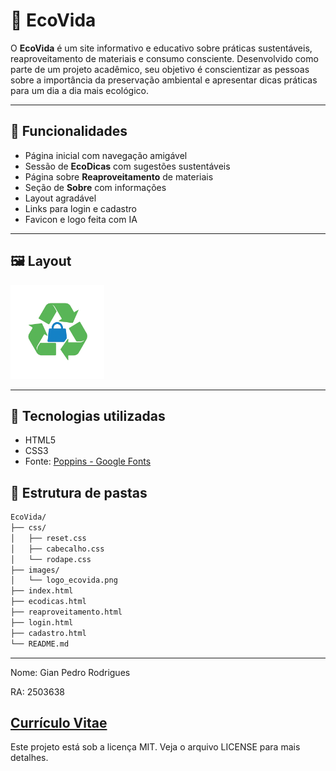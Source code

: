 # 🌱 EcoVida

O **EcoVida** é um site informativo e educativo sobre práticas sustentáveis, reaproveitamento de materiais e consumo consciente. Desenvolvido como parte de um projeto acadêmico, seu objetivo é conscientizar as pessoas sobre a importância da preservação ambiental e apresentar dicas práticas para um dia a dia mais ecológico.

---

## 📌 Funcionalidades

- Página inicial com navegação amigável
- Sessão de **EcoDicas** com sugestões sustentáveis
- Página sobre **Reaproveitamento** de materiais
- Seção de **Sobre** com informações
- Layout agradável
- Links para login e cadastro
- Favicon e logo feita com IA

---

## 🖼️ Layout

<img src="images/logo_ecovida.png" alt="Logo EcoVida" width="150"/>

---

## 🚀 Tecnologias utilizadas

- HTML5
- CSS3
- Fonte: [Poppins - Google Fonts](https://fonts.google.com/specimen/Poppins)


## 📁 Estrutura de pastas

```bash
EcoVida/
├── css/
│   ├── reset.css
│   ├── cabecalho.css
│   └── rodape.css
├── images/
│   └── logo_ecovida.png
├── index.html
├── ecodicas.html
├── reaproveitamento.html
├── login.html
├── cadastro.html
└── README.md
```

---
Nome: Gian Pedro Rodrigues

RA: 2503638


<a href="https://gianse.github.io/CV_front-end/" target="_blank">Currículo Vitae</a>
---

Este projeto está sob a licença MIT. Veja o arquivo LICENSE para mais detalhes.

